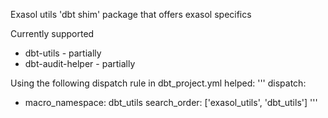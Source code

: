 Exasol utils 'dbt shim' package that offers exasol specifics

Currently supported
- dbt-utils - partially
- dbt-audit-helper - partially

Using the following dispatch rule in dbt_project.yml helped:
'''
dispatch:
  - macro_namespace: dbt_utils
    search_order: ['exasol_utils', 'dbt_utils']
'''
